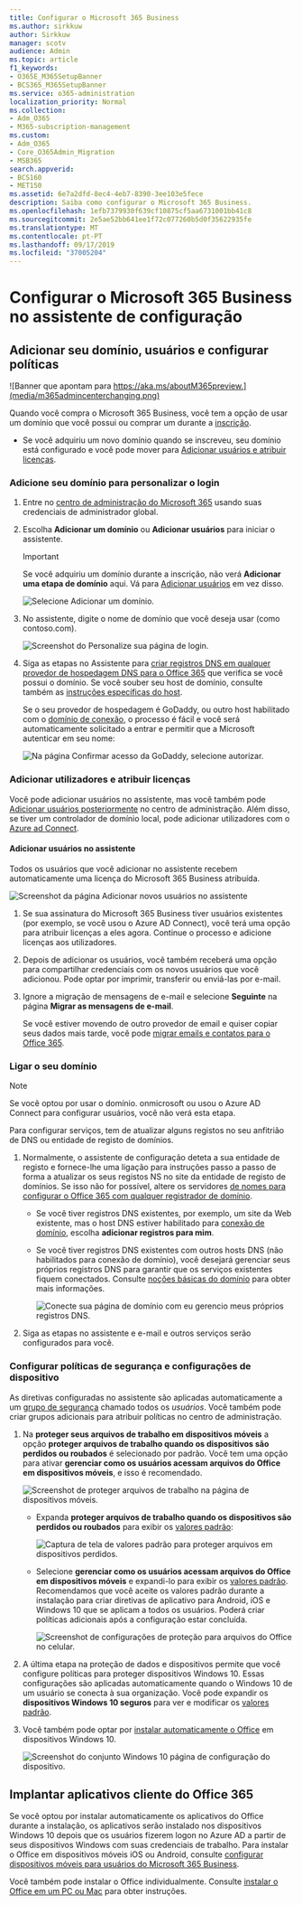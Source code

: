 ```yaml
---
title: Configurar o Microsoft 365 Business
ms.author: sirkkuw
author: Sirkkuw
manager: scotv
audience: Admin
ms.topic: article
f1_keywords:
- O365E_M365SetupBanner
- BCS365_M365SetupBanner
ms.service: o365-administration
localization_priority: Normal
ms.collection:
- Adm_O365
- M365-subscription-management
ms.custom:
- Adm_O365
- Core_O365Admin_Migration
- MSB365
search.appverid:
- BCS160
- MET150
ms.assetid: 6e7a2dfd-8ec4-4eb7-8390-3ee103e5fece
description: Saiba como configurar o Microsoft 365 Business.
ms.openlocfilehash: 1efb7379930f639cf10875cf5aa6731001bb41c8
ms.sourcegitcommit: 2e5ae52bb641ee1f72c077260b5d0f35622935fe
ms.translationtype: MT
ms.contentlocale: pt-PT
ms.lasthandoff: 09/17/2019
ms.locfileid: "37005204"
---
```

# <a name="set-up-microsoft-365-business-in-the-setup-wizard"></a>Configurar o Microsoft 365 Business no assistente de configuração

## <a name="add-your-domain-users-and-set-up-policies"></a>Adicionar seu domínio, usuários e configurar políticas

![Banner que apontam para https://aka.ms/aboutM365preview.](media/m365admincenterchanging.png)

Quando você compra o Microsoft 365 Business, você tem a opção de usar um domínio que você possui ou comprar um durante a [inscrição](sign-up.md).

- Se você adquiriu um novo domínio quando se inscreveu, seu domínio está configurado e você pode mover para [Adicionar usuários e atribuir licenças](#add-users-and-assign-licenses).

### <a name="add-your-domain-to-personalize-sign-in"></a>Adicione seu domínio para personalizar o login

1. Entre no [centro de administração do Microsoft 365](https://admin.microsoft.com) usando suas credenciais de administrador global. 

2. Escolha **Adicionar um domínio** ou **Adicionar usuários** para iniciar o assistente.
    > [!IMPORTANT]
    > Se você adquiriu um domínio durante a inscrição, não verá **Adicionar uma etapa de domínio** aqui. Vá para [Adicionar usuários](#add-users-and-assign-licenses) em vez disso.

    ![Selecione Adicionar um domínio.](media/addadomainadmincenter.png)
    
3. No assistente, digite o nome de domínio que você deseja usar (como contoso.com).


    ![Screenshot do Personalize sua página de login.](media/personalizesignin.png)

    
4. Siga as etapas no Assistente para [criar registros DNS em qualquer provedor de hospedagem DNS para o Office 365](https://docs.microsoft.com/office365/admin/get-help-with-domains/create-dns-records-at-any-dns-hosting-provider) que verifica se você possui o domínio. Se você souber seu host de domínio, consulte também as [instruções específicas do host](https://docs.microsoft.com/office365/admin/get-help-with-domains/set-up-your-domain-host-specific-instructions).

    Se o seu provedor de hospedagem é GoDaddy, ou outro host habilitado com o [domínio de conexão](https://docs.microsoft.com/office365/admin/get-help-with-domains/domain-connect), o processo é fácil e você será automaticamente solicitado a entrar e permitir que a Microsoft autenticar em seu nome:

    ![Na página Confirmar acesso da GoDaddy, selecione autorizar.](media/godaddyauth.png)

### <a name="add-users-and-assign-licenses"></a>Adicionar utilizadores e atribuir licenças

Você pode adicionar usuários no assistente, mas você também pode [Adicionar usuários posteriormente](add-users-m365b.md) no centro de administração. Além disso, se tiver um controlador de domínio local, pode adicionar utilizadores com o [Azure ad Connect](https://docs.microsoft.com/azure/active-directory/hybrid/how-to-connect-install-express).

#### <a name="add-users-in-the-wizard"></a>Adicionar usuários no assistente

Todos os usuários que você adicionar no assistente recebem automaticamente uma licença do Microsoft 365 Business atribuída.

![Screenshot da página Adicionar novos usuários no assistente](media/addnewuserspage.png)

1. Se sua assinatura do Microsoft 365 Business tiver usuários existentes (por exemplo, se você usou o Azure AD Connect), você terá uma opção para atribuir licenças a eles agora. Continue o processo e adicione licenças aos utilizadores.

3. Depois de adicionar os usuários, você também receberá uma opção para compartilhar credenciais com os novos usuários que você adicionou. Pode optar por imprimir, transferir ou enviá-las por e-mail.

4. Ignore a migração de mensagens de e-mail e selecione **Seguinte** na página **Migrar as mensagens de e-mail**. 

    Se você estiver movendo de outro provedor de email e quiser copiar seus dados mais tarde, você pode [migrar emails e contatos para o Office 365](https://support.office.com/article/a3e3bddb-582e-4133-8670-e61b9f58627e).


### <a name="connect-your-domain"></a>Ligar o seu domínio

> [!NOTE]
> Se você optou por usar o domínio. onmicrosoft ou usou o Azure AD Connect para configurar usuários, você não verá esta etapa.
  
Para configurar serviços, tem de atualizar alguns registos no seu anfitrião de DNS ou entidade de registo de domínios.
  
1. Normalmente, o assistente de configuração deteta a sua entidade de registo e fornece-lhe uma ligação para instruções passo a passo de forma a atualizar os seus registos NS no site da entidade de registo de domínios. Se isso não for possível, altere os servidores [de nomes para configurar o Office 365 com qualquer registrador de domínio](https://support.office.com/article/a8b487a9-2a45-4581-9dc4-5d28a47010a2). 

    - Se você tiver registros DNS existentes, por exemplo, um site da Web existente, mas o host DNS estiver habilitado para [conexão de domínio](https://docs.microsoft.com/office365/admin/get-help-with-domains/domain-connect), escolha **adicionar registros para mim**. 
    - Se você tiver registros DNS existentes com outros hosts DNS (não habilitados para conexão de domínio), você desejará gerenciar seus próprios registros DNS para garantir que os serviços existentes fiquem conectados. Consulte [noções básicas do domínio](https://docs.microsoft.com/office365/admin/get-help-with-domains/dns-basics) para obter mais informações.

        ![Conecte sua página de domínio com eu gerencio meus próprios registros DNS.](media/connectyourdomainpage.png)

2. Siga as etapas no assistente e e-mail e outros serviços serão configurados para você.

### <a name="set-up-security-policies-and-device-configurations"></a>Configurar políticas de segurança e configurações de dispositivo 

As diretivas configuradas no assistente são aplicadas automaticamente a um [grupo de segurança](https://docs.microsoft.com/office365/admin/create-groups/compare-groups#security-groups) chamado todos os *usuários*. Você também pode criar grupos adicionais para atribuir políticas no centro de administração.

1. Na **proteger seus arquivos de trabalho em dispositivos móveis** a opção **proteger arquivos de trabalho quando os dispositivos são perdidos ou roubados** é selecionado por padrão. Você tem uma opção para ativar **gerenciar como os usuários acessam arquivos do Office em dispositivos móveis**, e isso é recomendado.

    ![Screenshot de proteger arquivos de trabalho na página de dispositivos móveis.](media/protectworkfilesondevices.png)

     - Expanda **proteger arquivos de trabalho quando os dispositivos são perdidos ou roubados** para exibir os [valores padrão](protect-work-files-on-lost-or-stolen-device.md):

        ![Captura de tela de valores padrão para proteger arquivos em dispositivos perdidos.](media/protectworkfilesondevicesdefault.png)

    - Selecione **gerenciar como os usuários acessam arquivos do Office em dispositivos móveis** e expandi-lo para exibir os [valores padrão](manage-user-access-on-mobile-devices.md). Recomendamos que você aceite os valores padrão durante a instalação para criar diretivas de aplicativo para Android, iOS e Windows 10 que se aplicam a todos os usuários. Poderá criar políticas adicionais após a configuração estar concluída.

        ![Screenshot de configurações de proteção para arquivos do Office no celular.](media/useraccessonmobile.png)

2. A última etapa na proteção de dados e dispositivos permite que você configure políticas para proteger dispositivos Windows 10. Essas configurações são aplicadas automaticamente quando o Windows 10 de um usuário se conecta à sua organização. Você pode expandir os **dispositivos Windows 10 seguros** para ver e modificar os [valores padrão](secure-windows-10-devices.md).
3. Você também pode optar por [instalar automaticamente o Office](install-office-on-windows-10-during-setup.md) em dispositivos Windows 10.

    ![Screenshot do conjunto Windows 10 página de configuração do dispositivo.](media/setwin10config.png)



## <a name="deploy-office-365-client-apps"></a>Implantar aplicativos cliente do Office 365

Se você optou por instalar automaticamente os aplicativos do Office durante a instalação, os aplicativos serão instalado nos dispositivos Windows 10 depois que os usuários fizerem logon no Azure AD a partir de seus dispositivos Windows com suas credenciais de trabalho.
Para instalar o Office em dispositivos móveis iOS ou Android, consulte [configurar dispositivos móveis para usuários do Microsoft 365 Business](set-up-mobile-devices.md).

Você também pode instalar o Office individualmente. Consulte [instalar o Office em um PC ou Mac](https://support.office.com/article/4414eaaf-0478-48be-9c42-23adc4716658) para obter instruções.
